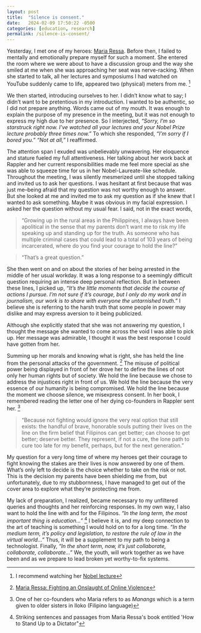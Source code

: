 ```yaml
---
layout: post
title:  "Silence is consent."
date:   2024-02-09 17:50:22 -0500
categories: [education, research]
permalink: /silence-is-consent/
---
```

Yesterday, I met one of my heroes: [Maria Ressa](https://en.wikipedia.org/wiki/Maria_Ressa). Before then, I failed to mentally and emotionally prepare myself for such a moment. She entered the room where we were about to have a discussion group and the way she smiled at me when she was approaching her seat was nerve-racking. When she started to talk, all her lectures and symposiums I had watched on YouTube suddenly came to life, appeared two (physical) meters from me. [^1] 

We then started, introducing ourselves to her. I didn’t know what to say; I didn’t want to be pretentious in my introduction. I wanted to be authentic, so I did not prepare anything. Words came out of my mouth. It was enough to explain the purpose of my presence in the meeting, but it was not enough to express my high due to her presence. So I interjected, _“Sorry, I’m so starstruck right now. I’ve watched all your lectures and your Nobel Prize lecture probably three times now.”_ To which she responded, _“I’m sorry if I bored you.”_ _“Not at all,”_ I reaffirmed. 

The attention span I exuded was unbelievably unwavering. Her eloquence and stature fueled my full attentiveness. Her talking about her work back at Rappler and her current responsibilities made me feel more special as she was able to squeeze time for us in her Nobel-Laureate-like schedule. Throughout the meeting, I was silently mesmerized until she stopped talking and invited us to ask her questions. I was hesitant at first because that was just me–being afraid that my question was not worthy enough to answer. But she looked at me and invited me to ask my question as if she knew that I wanted to ask something. Maybe it was obvious in my facial expression. I asked her the question without my usual fear. I said, not in the exact words,

> “Growing up in the rural areas in the Philippines, I always have been apolitical in the sense that my parents don’t want me to risk my life speaking up and standing up for the truth. As someone who has multiple criminal cases that could lead to a total of 103 years of being incarcerated, where do you find your courage to hold the line?”


> “That’s a great question.”

She then went on and on about the stories of her being arrested in the middle of her usual workday. It was a long response to a seemingly difficult question requiring an intense deep personal reflection. But in between these lines, I picked up, _“It’s the little moments that decide the course of actions I pursue. I’m not sure if it’s courage, but I only do my work and in journalism, our work is to share with everyone the untarnished truth.”_ I believe she is referring to the harsh truth that some people in power may dislike and may express aversion to it being publicized. 

Although she explicitly stated that she was not answering my question, I thought the message she wanted to come across the void I was able to pick up. Her message was admirable, I thought it was the best response I could have gotten from her. 

Summing up her morals and knowing what is right, she has held the line from the personal attacks of the government. [^2] The misuse of political power being displayed in front of her drove her to define the lines of not only her human rights but of society. We hold the line because we chose to address the injustices right in front of us. We hold the line because the very essence of our humanity is being compromised. We hold the line because the moment we choose silence, we misexpress consent. In her book, I remembered reading the letter one of her dying co-founders in Rappler sent her. [^3]

> “Because not fighting would ignore the very real option that still exists: the handful of brave, honorable souls putting their lives on the line on the firm belief that Filipinos can get better; can choose to get better; deserve better. They represent, if not a cure, the lone path to cure too late for my benefit, perhaps, but for the next generation.”

My question for a very long time of where my heroes get their courage to fight knowing the stakes are their lives is now answered by one of them. What’s only left to decide is the choice whether to take on the risk or not. This is the decision my parents have been shielding me from, but unfortunately, due to my stubbornness, I have managed to get out of the cover area to explore what they’re protecting me from.

My lack of preparation, I realized, became necessary to my unfiltered queries and thoughts and her reinforcing responses.  In my own way, I also want to hold the line with and for the Filipinos. _“In the long term, the most important thing is education…”_ [^4] I believe it is, and my deep connection to the art of teaching is something I would hold on to for a long time. _“In the medium term, it’s policy and legislation, to restore the rule of law in the virtual world…”_ Thus, it will be a supplement to my path to being a technologist. Finally, _“In the short term, now, it’s just collaborate, collaborate, collaborate…”_ We, the youth, will work together as we have been and as we prepare to lead broken yet worthy-to-fix systems.

[^1]: I recommend watching her [Nobel lecture](https://www.youtube.com/watch?v=NsWVb2AUl5Y)
[^2]: [Maria Ressa: Fighting an Onslaught of Online Violence](https://www.icfj.org/our-work/maria-ressa-big-data-analysis)
[^3]: One of her co-founders who Maria refers to as _Manangs_  which is a term given to older sisters in Iloko (Filipino language)
[^4]: Striking sentences and passages from Maria Ressa's book entitled 'How to Stand Up to a Dictator"